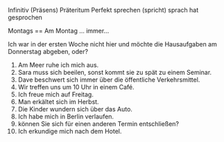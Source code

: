 Infinitiv (Präsens) Präteritum Perfekt
sprechen (spricht) sprach hat gesprochen

Montags == Am Montag ... immer...

Ich war in der ersten Woche nicht hier und möchte die Hausaufgaben am Donnerstag abgeben, oder?

1. Am Meer ruhe ich mich aus.
2. Sara muss sich beeilen, sonst kommt sie zu spät zu einem Seminar.
3. Dave beschwert sich immer über die öffentliche Verkehrsmittel.
4. Wir treffen uns um 10 Uhr in einem Café.
5. Ich freue mich auf Freitag.
6. Man erkältet sich im Herbst.
7. Die Kinder wundern sich über das Auto.
8. Ich habe mich in Berlin verlaufen.
9. können Sie sich für einen anderen Termin entschließen?
10. Ich erkundige mich nach dem Hotel.

